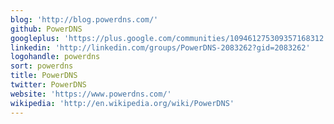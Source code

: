 ```yaml
---
blog: 'http://blog.powerdns.com/'
github: PowerDNS
googleplus: 'https://plus.google.com/communities/109461275309357168312'
linkedin: 'http://linkedin.com/groups/PowerDNS-2083262?gid=2083262'
logohandle: powerdns
sort: powerdns
title: PowerDNS
twitter: PowerDNS
website: 'https://www.powerdns.com/'
wikipedia: 'http://en.wikipedia.org/wiki/PowerDNS'
---
```

